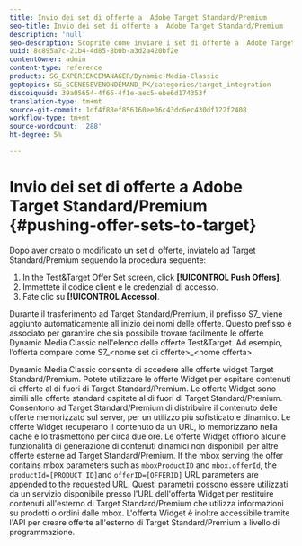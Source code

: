 ```yaml
---
title: Invio dei set di offerte a  Adobe Target Standard/Premium
seo-title: Invio dei set di offerte a  Adobe Target Standard/Premium
description: 'null'
seo-description: Scoprite come inviare i set di offerte a  Adobe Target Standard/Premium.
uuid: 8c895a7c-21b4-4d85-8b0b-a3d2a420bf2e
contentOwner: admin
content-type: reference
products: SG_EXPERIENCEMANAGER/Dynamic-Media-Classic
geptopics: SG_SCENESEVENONDEMAND_PK/categories/target_integration
discoiquuid: 39a05654-4f66-4f1e-aec5-ebe6d174353f
translation-type: tm+mt
source-git-commit: 1df4f88ef856160ee06c43dc6ec430df122f2408
workflow-type: tm+mt
source-wordcount: '288'
ht-degree: 5%

---
```



# Invio dei set di offerte a  Adobe Target Standard/Premium {#pushing-offer-sets-to-target}

Dopo aver creato o modificato un set di offerte, inviatelo ad Target Standard/Premium seguendo la procedura seguente:

1. In the Test&amp;Target Offer Set screen, click **[!UICONTROL Push Offers]**.
1. Immettete il codice client e le credenziali di accesso.
1. Fate clic su **[!UICONTROL Accesso]**.

Durante il trasferimento ad Target Standard/Premium, il prefisso S7_ viene aggiunto automaticamente all&#39;inizio dei nomi delle offerte. Questo prefisso è associato per garantire che sia possibile trovare facilmente le offerte Dynamic Media Classic nell&#39;elenco delle offerte Test&amp;Target. Ad esempio, l’offerta compare come S7_&lt;nome set di offerte>_&lt;nome offerta>.

Dynamic Media Classic consente di accedere alle offerte widget Target Standard/Premium. Potete utilizzare le offerte Widget per ospitare contenuti di offerte al di fuori di Target Standard/Premium. Le offerte Widget sono simili alle offerte standard ospitate al di fuori di Target Standard/Premium. Consentono ad Target Standard/Premium di distribuire il contenuto delle offerte memorizzato sul server, per un utilizzo più sofisticato e dinamico. Le offerte Widget recuperano il contenuto da un URL, lo memorizzano nella cache e lo trasmettono per circa due ore. Le offerte Widget offrono alcune funzionalità di generazione di contenuti dinamici non disponibili per altre offerte esterne ad Target Standard/Premium. If the mbox serving the offer contains mbox parameters such as `mboxProductID` and `mbox.offerId`, the `productId=[PRODUCT_ID]`and `offerID=[OFFERID]` URL parameters are appended to the requested URL. Questi parametri possono essere utilizzati da un servizio disponibile presso l&#39;URL dell&#39;offerta Widget per restituire contenuti all&#39;esterno di Target Standard/Premium che utilizza informazioni su prodotti o ordini dalle mbox. L&#39;offerta Widget è inoltre accessibile tramite l&#39;API per creare offerte all&#39;esterno di Target Standard/Premium a livello di programmazione.
